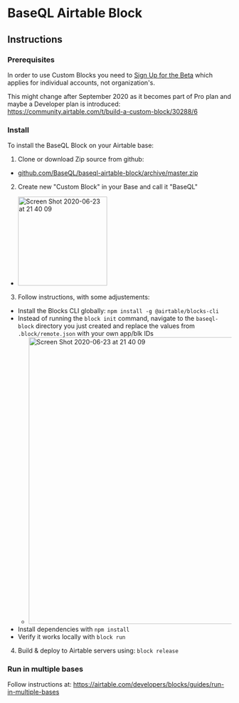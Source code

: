 # BaseQL Airtable Block

## Instructions

### Prerequisites

In order to use Custom Blocks you need to [Sign Up for the Beta](https://airtable.com/shrEvq5IlQqYxWkaS) which applies for individual accounts, not organization's.

This might change after September 2020 as it becomes part of Pro plan and maybe a Developer plan is introduced: https://community.airtable.com/t/build-a-custom-block/30288/6

### Install

To install the BaseQL Block on your Airtable base:

1. Clone or download Zip source from github:
  - [github.com/BaseQL/baseql-airtable-block/archive/master.zip](https://github.com/BaseQL/baseql-airtable-block/archive/master.zip)
2. Create new "Custom Block" in your Base and call it "BaseQL"
  - <img width="200" alt="Screen Shot 2020-06-23 at 21 40 09" src="https://user-images.githubusercontent.com/119117/83694156-13559800-a5bd-11ea-8891-735d67417c58.png">
3. Follow instructions, with some adjustements:
  - Install the Blocks CLI globally: `npm install -g @airtable/blocks-cli`
  - Instead of running the `block init` command, navigate to the `baseql-block` directory you just created and replace the values from `.block/remote.json` with your own app/blk IDs
    - <img width="645" alt="Screen Shot 2020-06-23 at 21 40 09" src="https://user-images.githubusercontent.com/119117/85492164-5f7f7100-b59a-11ea-8b66-22a10e4dd096.png">
  - Install dependencies with `npm install`
  - Verify it works locally with `block run`
4. Build & deploy to Airtable servers using: `block release`

### Run in multiple bases

Follow instructions at: https://airtable.com/developers/blocks/guides/run-in-multiple-bases

